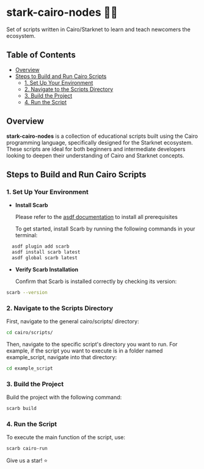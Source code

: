 # stark-cairo-nodes 🔗💡

Set of scripts written in Cairo/Starknet to learn and teach newcomers the ecosystem.

## Table of Contents
- [Overview](#overview)
- [Steps to Build and Run Cairo Scripts](#steps-to-build-and-run-cairo-scripts)
  - [1. Set Up Your Environment](#1-set-up-your-environment)
  - [2. Navigate to the Scripts Directory](#2-navigate-to-the-scripts-directory)
  - [3. Build the Project](#3-build-the-project)
  - [4. Run the Script](#4-run-the-script)
## Overview

**stark-cairo-nodes** is a collection of educational scripts built using the Cairo programming language, specifically designed for the Starknet ecosystem. These scripts are ideal for both beginners and intermediate developers looking to deepen their understanding of Cairo and Starknet concepts.

## Steps to Build and Run Cairo Scripts

### 1. **Set Up Your Environment**

- **Install Scarb**

  Please refer to the [asdf documentation](https://asdf-vm.com/guide/getting-started.html) to install all prerequisites

  To get started, install Scarb by running the following commands in your terminal:

```bash
  asdf plugin add scarb
  asdf install scarb latest
  asdf global scarb latest
```

- **Verify Scarb Installation**

  Confirm that Scarb is installed correctly by checking its version:

```bash
scarb --version
```

### 2. **Navigate to the Scripts Directory**

First, navigate to the general cairo/scripts/ directory:

```bash
cd cairo/scripts/
```

Then, navigate to the specific script's directory you want to run. For example, if the script you want to execute is in a folder named example_script, navigate into that directory:

```bash
cd example_script
```

### 3. **Build the Project**

Build the project with the following command:

```bash
scarb build
```

### 4. **Run the Script**

To execute the main function of the script, use:

```bash
scarb cairo-run
```

Give us a star! ⭐
